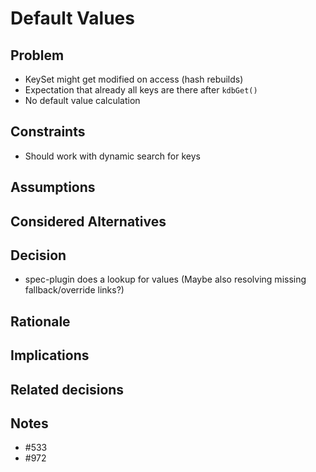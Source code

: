 # Default Values

## Problem

- KeySet might get modified on access (hash rebuilds)
- Expectation that already all keys are there after `kdbGet()`
- No default value calculation

## Constraints

- Should work with dynamic search for keys

## Assumptions

## Considered Alternatives

## Decision

- spec-plugin does a lookup for values (Maybe also resolving missing fallback/override links?)

## Rationale

## Implications

## Related decisions

## Notes

- #533
- #972
